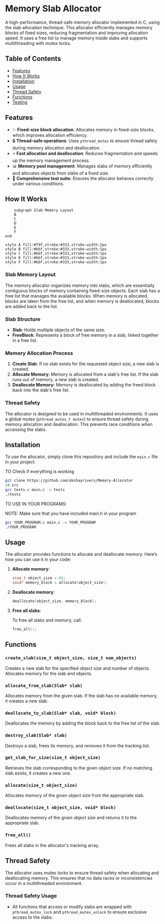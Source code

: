 # Memory Slab Allocator

A high-performance, thread-safe memory allocator implemented in C, using the slab allocation technique. This allocator efficiently manages memory blocks of fixed sizes, reducing fragmentation and improving allocation speed. It uses a free list to manage memory inside slabs and supports multithreading with mutex locks.

## Table of Contents

- [Features](#features)
- [How It Works](#how-it-works)
- [Installation](#installation)
- [Usage](#usage)
- [Thread Safety](#thread-safety)
- [Functions](#functions)
- [Testing](#testing)

## Features

- ✨ **Fixed-size block allocation**: Allocates memory in fixed-size blocks, which improves allocation efficiency.
- 🔒 **Thread-safe operations**: Uses `pthread_mutex` to ensure thread safety during memory allocation and deallocation.
- ⚡ **Fast allocation and deallocation**: Reduces fragmentation and speeds up the memory management process.
- 📊 **Memory pool management**: Manages slabs of memory efficiently and allocates objects from slabs of a fixed size.
- 🧪 **Comprehensive test suite**: Ensures the allocator behaves correctly under various conditions.
  
## How It Works
```mermaid 
    subgraph Slab Memory Layout
    B
    C
    D
    E
    F
end

style A fill:#f9f,stroke:#333,stroke-width:2px
style B fill:#bbf,stroke:#333,stroke-width:1px
style C fill:#bbf,stroke:#333,stroke-width:1px
style D fill:#bbf,stroke:#333,stroke-width:1px
style F fill:#bbf,stroke:#333,stroke-width:1px

```

### Slab Memory Layout

The memory allocator organizes memory into slabs, which are essentially contiguous blocks of memory containing fixed-size objects. Each slab has a free list that manages the available blocks. When memory is allocated, blocks are taken from the free list, and when memory is deallocated, blocks are added back to the list.

### Slab Structure

- **Slab**: Holds multiple objects of the same size.
- **FreeBlock**: Represents a block of free memory in a slab, linked together in a free list.

### Memory Allocation Process

1. **Create Slab**: If no slab exists for the requested object size, a new slab is created.
2. **Allocate Memory**: Memory is allocated from a slab's free list. If the slab runs out of memory, a new slab is created.
3. **Deallocate Memory**: Memory is deallocated by adding the freed block back into the slab's free list.

### Thread Safety

The allocator is designed to be used in multithreaded environments. It uses a global mutex (`pthread_mutex_t mutex`) to ensure thread safety during memory allocation and deallocation. This prevents race conditions when accessing the slabs.

## Installation

To use the allocator, simply clone this repository and include the `main.c` file in your project.



TO Check if everything is working
```bash
git clone https://github.com/akshayrivers/Memory-Allocator
cd src
gcc tests.c main.c -o tests
./tests
```
TO USE IN YOUR PROGRAMS:

NOTE: Make sure that you have included main.h in your program 

```bash
gcc YOUR_PROGRAM.c main.c -o YOUR_PROGRAM
./YOUR_PROGRAM
```

## Usage

The allocator provides functions to allocate and deallocate memory. Here’s how you can use it in your code:

1. **Allocate memory**:

   ```c
   size_t object_size = 64;
   void* memory_block = allocate(object_size);
   ```

2. **Deallocate memory**:

   ```c
   deallocate(object_size, memory_block);
   ```

3. **Free all slabs**:

   To free all slabs and memory, call:

   ```c
   free_all();
   ```

## Functions

### `create_slab(size_t object_size, size_t num_objects)`

Creates a new slab for the specified object size and number of objects. Allocates memory for the slab and objects.

### `allocate_from_slab(Slab* slab)`

Allocates memory from the given slab. If the slab has no available memory, it creates a new slab.

### `deallocate_to_slab(Slab* slab, void* block)`

Deallocates the memory by adding the block back to the free list of the slab.

### `destroy_slab(Slab* slab)`

Destroys a slab, frees its memory, and removes it from the tracking list.

### `get_slab_for_size(size_t object_size)`

Retrieves the slab corresponding to the given object size. If no matching slab exists, it creates a new one.

### `allocate(size_t object_size)`

Allocates memory of the given object size from the appropriate slab.

### `deallocate(size_t object_size, void* block)`

Deallocates memory of the given object size and returns it to the appropriate slab.

### `free_all()`

Frees all slabs in the allocator's tracking array.

## Thread Safety

The allocator uses mutex locks to ensure thread safety when allocating and deallocating memory. This ensures that no data races or inconsistencies occur in a multithreaded environment.

### Thread Safety Usage

- All functions that access or modify slabs are wrapped with `pthread_mutex_lock` and `pthread_mutex_unlock` to ensure exclusive access to the slabs.




